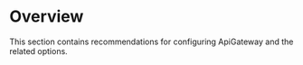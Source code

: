 # Overview 

This section contains recommendations for configuring ApiGateway and the related options.